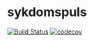 # sykdomspuls
[![Build Status](https://travis-ci.org/folkehelseinstituttet/dashboards_sykdomspuls.svg?branch=master)](https://travis-ci.org/folkehelseinstituttet/dashboards_sykdomspuls)
[![codecov](https://codecov.io/gh/folkehelseinstituttet/dashboards_sykdomspuls/branch/master/graph/badge.svg)](https://codecov.io/gh/folkehelseinstituttet/dashboards_sykdomspuls)

